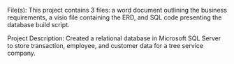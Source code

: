 File(s): This project contains 3 files: a word document outlining the business requirements, a visio file containing the ERD, and SQL code presenting the database build script.

Project Description: Created a relational database in Microsoft SQL Server to store transaction, employee, and customer data for a tree service company.
